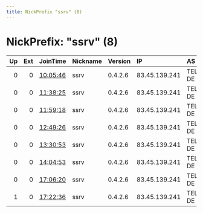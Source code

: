 ```yaml
---
title: NickPrefix "ssrv" (8)
---
```


# NickPrefix: "ssrv" (8)

|   Up |   Ext | JoinTime                                                                                            | Nickname   | Version   | IP            | AS                   | CC   |   ORp |   Dirp | OS    | Contact   |   eFamMembers |
|-----:|------:|:----------------------------------------------------------------------------------------------------|:-----------|:----------|:--------------|:---------------------|:-----|------:|-------:|:------|:----------|--------------:|
|    0 |     0 | [10:05:46](https://metrics.torproject.org/rs.html#details/6C27D7F96B029465705FC1062EB4C2D5AFE343A2) | ssrv       | 0.4.2.6   | 83.45.139.241 | TELEFONICA DE ESPANA | es   |  9001 |      0 | Linux | None      |             1 |
|    0 |     0 | [11:38:25](https://metrics.torproject.org/rs.html#details/EBA6DA4BAF3C88DFE763D3E7CA5A1841BAFB7511) | ssrv       | 0.4.2.6   | 83.45.139.241 | TELEFONICA DE ESPANA | es   |  9001 |      0 | Linux | None      |             1 |
|    0 |     0 | [11:59:18](https://metrics.torproject.org/rs.html#details/C9F33048ED961AF916B720F2AA4AB166BFDDF064) | ssrv       | 0.4.2.6   | 83.45.139.241 | TELEFONICA DE ESPANA | es   |  9001 |      0 | Linux | None      |             1 |
|    0 |     0 | [12:49:26](https://metrics.torproject.org/rs.html#details/186F6DBC4BD5DB0065DC8DD7D9C84344B9E7115D) | ssrv       | 0.4.2.6   | 83.45.139.241 | TELEFONICA DE ESPANA | es   |  9001 |      0 | Linux | None      |             1 |
|    0 |     0 | [13:30:53](https://metrics.torproject.org/rs.html#details/24169C4842024C0328AEFD401FF81CF0B4843193) | ssrv       | 0.4.2.6   | 83.45.139.241 | TELEFONICA DE ESPANA | es   |  9001 |      0 | Linux | None      |             1 |
|    0 |     0 | [14:04:53](https://metrics.torproject.org/rs.html#details/864309AC1182F9214167A7D7E7142FFB7885ACB3) | ssrv       | 0.4.2.6   | 83.45.139.241 | TELEFONICA DE ESPANA | es   |  9001 |      0 | Linux | None      |             1 |
|    0 |     0 | [17:06:20](https://metrics.torproject.org/rs.html#details/1F54AABE833528F313906A765F615DAE5A40CC48) | ssrv       | 0.4.2.6   | 83.45.139.241 | TELEFONICA DE ESPANA | es   |  9001 |      0 | Linux | None      |             1 |
|    1 |     0 | [17:22:36](https://metrics.torproject.org/rs.html#details/6F6D470FE185320AB0122134A2A6E45836A7DC7B) | ssrv       | 0.4.2.6   | 83.45.139.241 | TELEFONICA DE ESPANA | es   |  9001 |      0 | Linux | None      |             1 |
